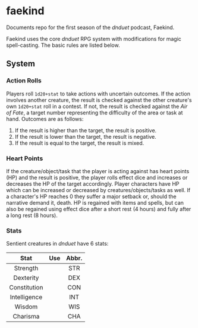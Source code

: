 # faekind
Documents repo for the first season of the _dnduet_ podcast, Faekind.

Faekind uses the core _dnduet_ RPG system with modifications for magic spell-casting. The basic rules are listed below.

## System
### Action Rolls
Players roll `1d20+stat` to take actions with uncertain outcomes. If the action involves another creature, the result is checked against the other creature's own `1d20+stat` roll in a contest. If not, the result is checked against the _Air of Fate_, a target number representing the difficulty of the area or task at hand. Outcomes are as follows:

1. If the result is higher than the target, the result is positive.
2. If the result is lower than the target, the result is negative.
3. If the result is equal to the target, the result is mixed.

### Heart Points
If the creature/object/task that the player is acting against has heart points (HP) and the result is positive, the player rolls effect dice and increases or decreases the HP of the target accordingly. Player characters have HP which can be increased or decreased by creatures/objects/tasks as well. If a character's HP reaches 0 they suffer a major setback or, should the narrative demand it, death. HP is regained with items and spells, but can also be regained using effect dice after a short rest (4 hours) and fully after a long rest (8 hours).

### Stats
Sentient creatures in _dnduet_ have 6 stats:

| Stat | Use | Abbr. |
|:---:|:--- |:---:|
| Strength |  | STR |
| Dexterity |  | DEX |
| Constitution |  | CON |
| Intelligence |  | INT |
| Wisdom |  | WIS |
| Charisma |  | CHA |
